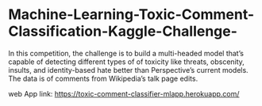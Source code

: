 # Machine-Learning-Toxic-Comment-Classification-Kaggle-Challenge-
In this competition, the challenge is to build a multi-headed model that’s capable of detecting different types of of toxicity like threats, obscenity, insults, and identity-based hate better than Perspective’s current models. The data is of comments from Wikipedia’s talk page edits.

web App link: https://toxic-comment-classifier-mlapp.herokuapp.com/
